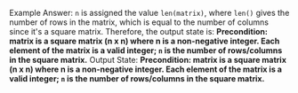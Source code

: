 Example Answer:
`n` is assigned the value `len(matrix)`, where `len()` gives the number of rows in the matrix, which is equal to the number of columns since it's a square matrix. Therefore, the output state is: **Precondition: matrix is a square matrix (n x n) where n is a non-negative integer. Each element of the matrix is a valid integer; `n` is the number of rows/columns in the square matrix.**
Output State: **Precondition: matrix is a square matrix (n x n) where n is a non-negative integer. Each element of the matrix is a valid integer; `n` is the number of rows/columns in the square matrix.**